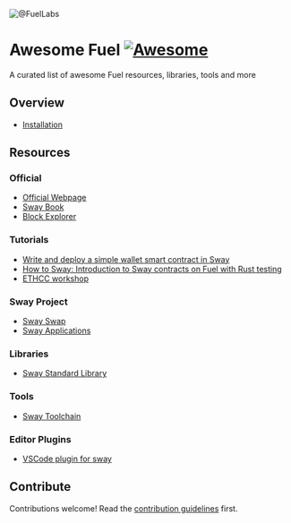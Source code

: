 ![@FuelLabs](https://avatars.githubusercontent.com/u/55993183?s=200&v=4)

# Awesome Fuel [![Awesome](https://awesome.re/badge.svg)](https://awesome.re)

A curated list of awesome Fuel resources, libraries, tools and more


## Overview
- [Installation](https://fuellabs.github.io/sway/v0.19.1/introduction/installation.html)

## Resources

### Official

- [Official Webpage](https://fuel.network/)
- [Sway Book](https://fuellabs.github.io/sway)
- [Block Explorer](https://fuellabs.github.io/block-explorer-v2/)

### Tutorials

- [Write and deploy a simple wallet smart contract in Sway](https://fuellabs.github.io/sway/v0.19.1/introduction/overview.html#build-the-contract)
- [How to Sway: Introduction to Sway contracts on Fuel with Rust testing](https://www.youtube.com/watch?v=RkkzLReQXI4)
- [ETHCC workshop](https://github.com/emilyaherbert/EthCC-Workshop)

### Sway Project
- [Sway Swap](https://github.com/FuelLabs/swayswap)
- [Sway Applications](https://github.com/FuelLabs/sway-applications)

### Libraries
- [Sway Standard Library](https://fuellabs.github.io/sway/v0.19.1/introduction/standard_library.html)

### Tools
- [Sway Toolchain](https://fuellabs.github.io/sway/v0.19.1/introduction/sway-toolchain.html)

### Editor Plugins
- [VSCode plugin for sway](https://marketplace.visualstudio.com/items?itemName=FuelLabs.sway-vscode-plugin)


## Contribute

Contributions welcome! Read the [contribution guidelines](contributing.md) first.
